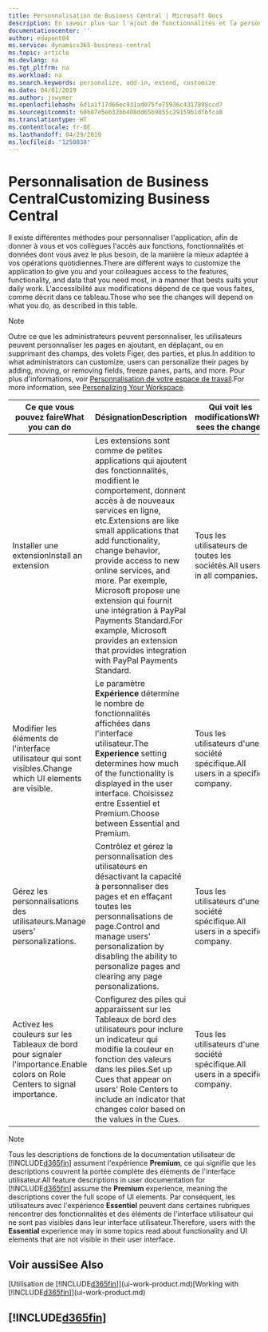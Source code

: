 ```yaml
---
title: Personnalisation de Business Central | Microsoft Docs
description: En savoir plus sur l'ajout de fonctionnalités et la personnalisation de Business Central.
documentationcenter: ''
author: edupont04
ms.service: dynamics365-business-central
ms.topic: article
ms.devlang: na
ms.tgt_pltfrm: na
ms.workload: na
ms.search.keywords: personalize, add-in, extend, customize
ms.date: 04/01/2019
ms.author: jswymer
ms.openlocfilehash: 6d1a1f17d66ec931ad075fe75936c4317898ccd7
ms.sourcegitcommit: 60b87e5eb32bb408dd65b9855c29159b1dfbfca8
ms.translationtype: HT
ms.contentlocale: fr-BE
ms.lasthandoff: 04/29/2019
ms.locfileid: "1250838"
---
```

# <a name="customizing-business-central"></a><span data-ttu-id="953c2-103">Personnalisation de Business Central</span><span class="sxs-lookup"><span data-stu-id="953c2-103">Customizing Business Central</span></span>
<span data-ttu-id="953c2-104">Il existe différentes méthodes pour personnaliser l'application, afin de donner à vous et vos collègues l'accès aux fonctions, fonctionnalités et données dont vous avez le plus besoin, de la manière la mieux adaptée à vos opérations quotidiennes.</span><span class="sxs-lookup"><span data-stu-id="953c2-104">There are different ways to customize the application to give you and your colleagues access to the features, functionality, and data that you need most, in a manner that bests suits your daily work.</span></span> <span data-ttu-id="953c2-105">L'accessibilité aux modifications dépend de ce que vous faites, comme décrit dans ce tableau.</span><span class="sxs-lookup"><span data-stu-id="953c2-105">Those who see the changes will depend on what you do, as described in this table.</span></span>

> [!NOTE]
> <span data-ttu-id="953c2-106">Outre ce que les administrateurs peuvent personnaliser, les utilisateurs peuvent personnaliser les pages en ajoutant, en déplaçant, ou en supprimant des champs, des volets Figer, des parties, et plus.</span><span class="sxs-lookup"><span data-stu-id="953c2-106">In addition to what administrators can customize, users can personalize their pages by adding, moving, or removing fields, freeze panes, parts, and more.</span></span> <span data-ttu-id="953c2-107">Pour plus d'informations, voir [Personnalisation de votre espace de travail](ui-personalization-user.md).</span><span class="sxs-lookup"><span data-stu-id="953c2-107">For more information, see [Personalizing Your Workspace](ui-personalization-user.md).</span></span>

| <span data-ttu-id="953c2-108">Ce que vous pouvez faire</span><span class="sxs-lookup"><span data-stu-id="953c2-108">What you can do</span></span>    |  <span data-ttu-id="953c2-109">Désignation</span><span class="sxs-lookup"><span data-stu-id="953c2-109">Description</span></span>  |  <span data-ttu-id="953c2-110">Qui voit les modifications</span><span class="sxs-lookup"><span data-stu-id="953c2-110">Who sees the changes</span></span>  |  <span data-ttu-id="953c2-111">Plus d'informations</span><span class="sxs-lookup"><span data-stu-id="953c2-111">More information</span></span>  |
|-----|---------------|---------|-------|
|<span data-ttu-id="953c2-112">Installer une extension</span><span class="sxs-lookup"><span data-stu-id="953c2-112">Install an extension</span></span>|<span data-ttu-id="953c2-113">Les extensions sont comme de petites applications qui ajoutent des fonctionnalités, modifient le comportement, donnent accès à de nouveaux services en ligne, etc.</span><span class="sxs-lookup"><span data-stu-id="953c2-113">Extensions are like small applications that add functionality, change behavior, provide access to new online services, and more.</span></span> <span data-ttu-id="953c2-114">Par exemple, Microsoft propose une extension qui fournit une intégration à PayPal Payments Standard.</span><span class="sxs-lookup"><span data-stu-id="953c2-114">For example, Microsoft provides an extension that provides integration with PayPal Payments Standard.</span></span>|<span data-ttu-id="953c2-115">Tous les utilisateurs de toutes les sociétés.</span><span class="sxs-lookup"><span data-stu-id="953c2-115">All users in all companies.</span></span>|[<span data-ttu-id="953c2-116">Personnalisation à l'aide d'extensions</span><span class="sxs-lookup"><span data-stu-id="953c2-116">Customizing Using Extensions</span></span>](ui-extensions.md)|
|<span data-ttu-id="953c2-117">Modifier les éléments de l'interface utilisateur qui sont visibles.</span><span class="sxs-lookup"><span data-stu-id="953c2-117">Change which UI elements are visible.</span></span>|<span data-ttu-id="953c2-118">Le paramètre **Expérience** détermine le nombre de fonctionnalités affichées dans l'interface utilisateur.</span><span class="sxs-lookup"><span data-stu-id="953c2-118">The **Experience** setting determines how much of the functionality is displayed in the user interface.</span></span> <span data-ttu-id="953c2-119">Choisissez entre Essentiel et Premium.</span><span class="sxs-lookup"><span data-stu-id="953c2-119">Choose between Essential and Premium.</span></span>|<span data-ttu-id="953c2-120">Tous les utilisateurs d'une société spécifique.</span><span class="sxs-lookup"><span data-stu-id="953c2-120">All users in a specific company.</span></span>|[<span data-ttu-id="953c2-121">Modification des fonctionnalités affichées</span><span class="sxs-lookup"><span data-stu-id="953c2-121">Changing Which Features are Displayed</span></span>](ui-experiences.md)|
|<span data-ttu-id="953c2-122">Gérez les personnalisations des utilisateurs.</span><span class="sxs-lookup"><span data-stu-id="953c2-122">Manage users' personalizations.</span></span>|<span data-ttu-id="953c2-123">Contrôlez et gérez la personnalisation des utilisateurs en désactivant la capacité à personnaliser des pages et en effaçant toutes les personnalisations de page.</span><span class="sxs-lookup"><span data-stu-id="953c2-123">Control and manage users' personalization by disabling the ability to personalize pages and clearing any page personalizations.</span></span>|<span data-ttu-id="953c2-124">Tous les utilisateurs d'une société spécifique.</span><span class="sxs-lookup"><span data-stu-id="953c2-124">All users in a specific company.</span></span>|[<span data-ttu-id="953c2-125">Gérer la personnalisation en tant qu'administrateur</span><span class="sxs-lookup"><span data-stu-id="953c2-125">Managing Personalization as an Administrator</span></span>](ui-personalization-manage.md)|
|<span data-ttu-id="953c2-126">Activez les couleurs sur les Tableaux de bord pour signaler l'importance.</span><span class="sxs-lookup"><span data-stu-id="953c2-126">Enable colors on Role Centers to signal importance.</span></span>|<span data-ttu-id="953c2-127">Configurez des piles qui apparaissent sur les Tableaux de bord des utilisateurs pour inclure un indicateur qui modifie la couleur en fonction des valeurs dans les piles.</span><span class="sxs-lookup"><span data-stu-id="953c2-127">Set up Cues that appear on users' Role Centers to include an indicator that changes color based on the values in the Cues.</span></span>|<span data-ttu-id="953c2-128">Tous les utilisateurs d'une société spécifique.</span><span class="sxs-lookup"><span data-stu-id="953c2-128">All users in a specific company.</span></span>|[<span data-ttu-id="953c2-129">Configuration d'un indicateur coloré sur des piles</span><span class="sxs-lookup"><span data-stu-id="953c2-129">Setting Up a Colored Indicator on Cues</span></span>](admin-how-set-up-colored-indicator-on-cues.md)|

> [!NOTE]
> <span data-ttu-id="953c2-130">Tous les descriptions de fonctions de la documentation utilisateur de [!INCLUDE[d365fin](includes/d365fin_md.md)] assument l'expérience **Premium**, ce qui signifie que les descriptions couvrent la portée complète des éléments de l'interface utilisateur.</span><span class="sxs-lookup"><span data-stu-id="953c2-130">All feature descriptions in user documentation for [!INCLUDE[d365fin](includes/d365fin_md.md)] assume the **Premium** experience, meaning the descriptions cover the full scope of UI elements.</span></span> <span data-ttu-id="953c2-131">Par conséquent, les utilisateurs avec l'expérience **Essentiel** peuvent dans certaines rubriques rencontrer des fonctionnalités et des éléments de l'interface utilisateur qui ne sont pas visibles dans leur interface utilisateur.</span><span class="sxs-lookup"><span data-stu-id="953c2-131">Therefore, users with the **Essential** experience may in some topics read about functionality and UI elements that are not visible in their user interface.</span></span>

## <a name="see-also"></a><span data-ttu-id="953c2-132">Voir aussi</span><span class="sxs-lookup"><span data-stu-id="953c2-132">See Also</span></span>
<span data-ttu-id="953c2-133">[Utilisation de [!INCLUDE[d365fin](includes/d365fin_md.md)]](ui-work-product.md)</span><span class="sxs-lookup"><span data-stu-id="953c2-133">[Working with [!INCLUDE[d365fin](includes/d365fin_md.md)]](ui-work-product.md)</span></span>  

## [!INCLUDE[d365fin](includes/free_trial_md.md)]  
